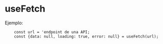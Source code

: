 # useFetch 

Ejemplo:

```
    const url = 'endpoint de una API;
    const {data: null, loading: true, error: null} = useFetch(url);
```